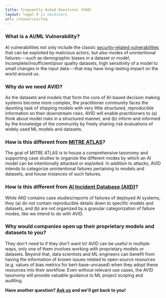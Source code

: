 ```yaml
---
title: Frequently Asked Questions (FAQ)
layout: legal # is necessary
url: /resources/faq
---
```


### What is a AI/ML Vulnerability?
AI vulnerabilities not only include the classic [security-related vulnerabilities](https://nvd.nist.gov/vuln) that can be exploited by malicious actors, but also modes of unintentional failures---such as demographic biases in a dataset or model, incomplete/insufficient/poor quality datasets, high sensitivity of a model to small changes in the input data---that may have long-lasting impact on the world around us.

### Why do we need AVID?
As the datasets and models that form the core of AI-based decision making systems become more complex, the practitioner community faces the daunting task of shipping models with very little structured, reproducible information on their downstream risks. AVID will enable practitioners to (a) think about model risks in a structured manner, and (b) inform and informed by the knowledge of the community by freely sharing risk evaluations of widely used ML models and datasets.

### How is this different from [MITRE ATLAS](https://atlas.mitre.org)?
The goal of MITRE ATLAS is to house a comprehensive taxonomy and supporting case studies to organize the different modes by which an AI model can be intentionally attacked  or exploited.  In addition to attacks, AVID intends to categorize unintentional failures pertaining to models and datasets, and house instances of such failures.

### How is this different from [AI Incident Database (AIID)](https://incidentdatabase.ai)?
While AIID contains case studies/reports of failures of deployed AI systems, they (a) do not contain reproducible details down to specific models and datasets, and (b) are not organized by a granular categorization of failure modes, like we intend to do with AVID.

### Why would companies open up their proprietary models and datasets to you?
They don't need to if they don't want to! AVID can be useful in multiple ways, only one of them involves working with proprietary models or datasets. Beyond that, data scientists and ML engineers can benefit from having the information of known issues related to open-source resources (e.g. values of bias metrics for bert-base-uncased) when they adopt these resources into their workflow. Even without relevant use cases, the AVID taxonomy will provide valuable guidance to ML project scoping and auditing.

**Have another question? [Ask us](mailto:avid.mldb@gmail.com) and we'll get back to you!**
